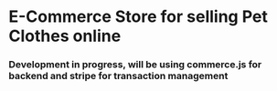 # E-Commerce Store for selling Pet Clothes online
### Development in progress, will be using commerce.js for backend and stripe for transaction management
